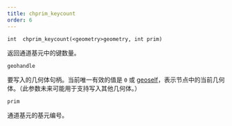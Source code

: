 ```yaml
---
title: chprim_keycount
order: 6
---
```

`int  chprim_keycount(<geometry>geometry, int prim)`

返回通道基元中的键数量。

`geohandle`

要写入的几何体句柄。当前唯一有效的值是 `0` 或 [geoself](geoself.html "返回当前节点中几何体的句柄。")，表示节点中的当前几何体。（此参数未来可能用于支持写入其他几何体。）

`prim`

通道基元的基元编号。
